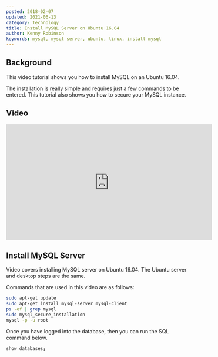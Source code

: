 ```yaml
---
posted: 2018-02-07
updated: 2021-06-13
category: Technology
title: Install MySQL Server on Ubuntu 16.04
author: Kenny Robinson
keywords: mysql, mysql server, ubuntu, linux, install mysql
---
```


## Background

This video tutorial shows you how to install MySQL on an Ubuntu 16.04. 

The installation is really simple and requires just a few commands to be entered. This tutorial also shows you how to secure your MySQL instance. 

## Video 

<iframe width="560" height="315" src="https://www.youtube.com/embed/ftRi8dUbhsk" frameborder="0" allow="autoplay; encrypted-media" allowfullscreen></iframe>

## Install MySQL Server

Video covers installing MySQL server on Ubuntu 16.04.  The Ubuntu server and desktop steps are the same. 

Commands that are used in this video are as follows: 
``` bash
sudo apt-get update
sudo apt-get install mysql-server mysql-client
ps -ef | grep mysql
sudo mysql_secure_installation
mysql -p -u root
```

Once you have logged into the database, then you can run the SQL command below.

```sql
show databases;
```
